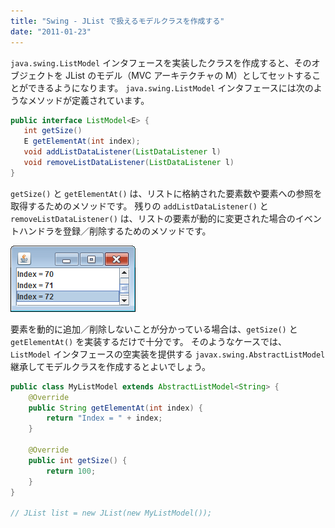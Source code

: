 ```yaml
---
title: "Swing - JList で扱えるモデルクラスを作成する"
date: "2011-01-23"
---
```


`java.swing.ListModel` インタフェースを実装したクラスを作成すると、そのオブジェクトを JList のモデル（MVC アーキテクチャの M）としてセットすることができるようになります。
`java.swing.ListModel` インタフェースには次のようなメソッドが定義されています。

~~~ java
public interface ListModel<E> {
   int getSize()
   E getElementAt(int index);
   void addListDataListener(ListDataListener l)
   void removeListDataListener(ListDataListener l)
}
~~~

`getSize()` と `getElementAt()` は、リストに格納された要素数や要素への参照を取得するためのメソッドです。
残りの `addListDataListener()` と `removeListDataListener()` は、リストの要素が動的に変更された場合のイベントハンドラを登録／削除するためのメソッドです。

![jlist-model.png](./jlist-model.png)

要素を動的に追加／削除しないことが分かっている場合は、`getSize()` と `getElementAt()` を実装するだけで十分です。
そのようなケースでは、`ListModel` インタフェースの空実装を提供する `javax.swing.AbstractListModel` 継承してモデルクラスを作成するとよいでしょう。

~~~ java
public class MyListModel extends AbstractListModel<String> {
    @Override
    public String getElementAt(int index) {
        return "Index = " + index;
    }

    @Override
    public int getSize() {
        return 100;
    }
}

// JList list = new JList(new MyListModel());
~~~

